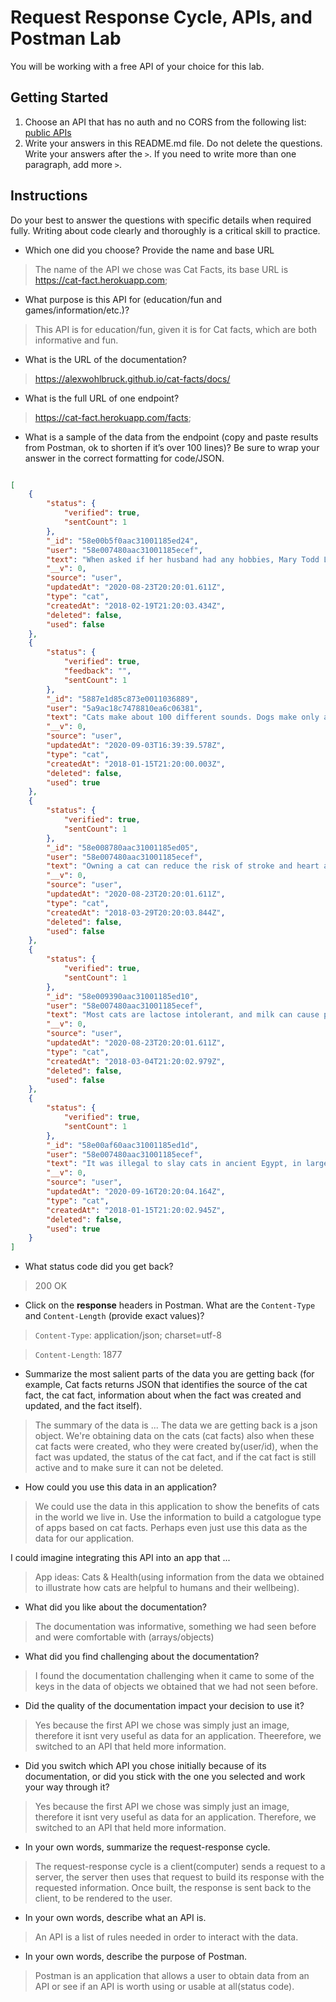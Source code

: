 # Request Response Cycle, APIs, and Postman Lab

You will be working with a free API of your choice for this lab.

## Getting Started

1. Choose an API that has no auth and no CORS from the following list: [public APIs](https://github.com/public-apis/public-apis)
1. Write your answers in this README.md file. Do not delete the questions. Write your answers after the `>`. If you need to write more than one paragraph, add more `>`.

## Instructions

Do your best to answer the questions with specific details when required fully. Writing about code clearly and thoroughly is a critical skill to practice.

- Which one did you choose? Provide the name and base URL

>The name of the API we chose was Cat Facts, its base URL is https://cat-fact.herokuapp.com;

- What purpose is this API for (education/fun and games/information/etc.)?

> This API is for education/fun, given it is for Cat facts, which are both informative and fun.

- What is the URL of the documentation?

> https://alexwohlbruck.github.io/cat-facts/docs/

- What is the full URL of one endpoint?

> https://cat-fact.herokuapp.com/facts;

- What is a sample of the data from the endpoint (copy and paste results from Postman, ok to shorten if it’s over 100 lines)? Be sure to wrap your answer in the correct formatting for code/JSON.

```json

[
    {
        "status": {
            "verified": true,
            "sentCount": 1
        },
        "_id": "58e00b5f0aac31001185ed24",
        "user": "58e007480aac31001185ecef",
        "text": "When asked if her husband had any hobbies, Mary Todd Lincoln is said to have replied \"cats.\"",
        "__v": 0,
        "source": "user",
        "updatedAt": "2020-08-23T20:20:01.611Z",
        "type": "cat",
        "createdAt": "2018-02-19T21:20:03.434Z",
        "deleted": false,
        "used": false
    },
    {
        "status": {
            "verified": true,
            "feedback": "",
            "sentCount": 1
        },
        "_id": "5887e1d85c873e0011036889",
        "user": "5a9ac18c7478810ea6c06381",
        "text": "Cats make about 100 different sounds. Dogs make only about 10.",
        "__v": 0,
        "source": "user",
        "updatedAt": "2020-09-03T16:39:39.578Z",
        "type": "cat",
        "createdAt": "2018-01-15T21:20:00.003Z",
        "deleted": false,
        "used": true
    },
    {
        "status": {
            "verified": true,
            "sentCount": 1
        },
        "_id": "58e008780aac31001185ed05",
        "user": "58e007480aac31001185ecef",
        "text": "Owning a cat can reduce the risk of stroke and heart attack by a third.",
        "__v": 0,
        "source": "user",
        "updatedAt": "2020-08-23T20:20:01.611Z",
        "type": "cat",
        "createdAt": "2018-03-29T20:20:03.844Z",
        "deleted": false,
        "used": false
    },
    {
        "status": {
            "verified": true,
            "sentCount": 1
        },
        "_id": "58e009390aac31001185ed10",
        "user": "58e007480aac31001185ecef",
        "text": "Most cats are lactose intolerant, and milk can cause painful stomach cramps and diarrhea. It's best to forego the milk and just give your cat the standard: clean, cool drinking water.",
        "__v": 0,
        "source": "user",
        "updatedAt": "2020-08-23T20:20:01.611Z",
        "type": "cat",
        "createdAt": "2018-03-04T21:20:02.979Z",
        "deleted": false,
        "used": false
    },
    {
        "status": {
            "verified": true,
            "sentCount": 1
        },
        "_id": "58e00af60aac31001185ed1d",
        "user": "58e007480aac31001185ecef",
        "text": "It was illegal to slay cats in ancient Egypt, in large part because they provided the great service of controlling the rat population.",
        "__v": 0,
        "source": "user",
        "updatedAt": "2020-09-16T20:20:04.164Z",
        "type": "cat",
        "createdAt": "2018-01-15T21:20:02.945Z",
        "deleted": false,
        "used": true
    }
]
```

- What status code did you get back?

>200 OK

- Click on the **response** headers in Postman. What are the `Content-Type` and `Content-Length` (provide exact values)?

> `Content-Type`: application/json; charset=utf-8

> `Content-Length`: 1877

- Summarize the most salient parts of the data you are getting back (for example, Cat facts returns JSON that identifies the source of the cat fact, the cat fact, information about when the fact was created and updated, and the fact itself).

> The summary of the data is ...
>The data we are getting back is a json object. We're obtaining data on the cats (cat facts) also when these cat facts were created, who they were created by(user/id), when the fact was updated, the status of the cat fact, and if the cat fact is still active and to make sure it can not be deleted.

- How could you use this data in an application? 
>We could use the data in this application to show the benefits of cats in the world we live in.
>Use the information to build a catgologue type of apps based on cat facts.
>Perhaps even just use this data as the data for our application.


I could imagine integrating this API into an app that ...
>App ideas: Cats & Health(using information from the data we obtained to illustrate how cats are helpful to humans and their wellbeing).

- What did you like about the documentation?

> The documentation was informative, something we had seen before and were comfortable with (arrays/objects)

- What did you find challenging about the documentation?

> I found the documentation challenging when it came to some of the keys in the data of objects we obtained that we had not seen before.

- Did the quality of the documentation impact your decision to use it?

> Yes because the first API we chose was simply just an image, therefore it isnt very useful as data for an application. Theerefore, we switched to an API that held more information.

- Did you switch which API you chose initially because of its documentation, or did you stick with the one you selected and work your way through it?

> Yes because the first API we chose was simply just an image, therefore it isnt very useful as data for an application. Therefore, we switched to an API that held more information.

- In your own words, summarize the request-response cycle.

> The request-response cycle is a client(computer) sends a request to a server, the server then uses that request to build its response with the requested information. Once built, the response is sent back to the client, to be rendered to the user.

- In your own words, describe what an API is.

> An API is a list of rules needed in order to interact with the data.

- In your own words, describe the purpose of Postman.

> Postman is an application that allows a user to obtain data from an API or see if an API is worth using or usable at all(status code).
